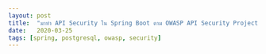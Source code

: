 ```yaml
---
layout: post
title:  "มาทำ API Security ใน Spring Boot ตาม OWASP API Security Project กัน (Part 3)"
date:   2020-03-25
tags: [spring, postgresql, owasp, security]
---
```

